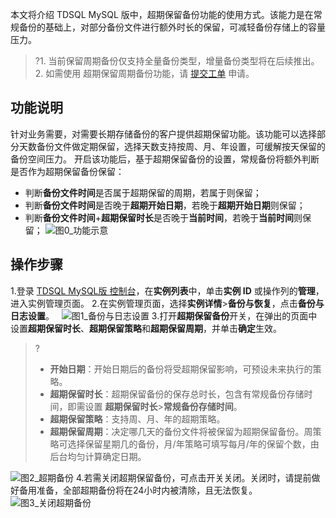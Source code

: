 本文将介绍 TDSQL MySQL 版中，超期保留备份功能的使用方式。该能力是在常规备份的基础上，对部分备份文件进行额外时长的保留，可减轻备份存储上的容量压力。
>?1. 当前保留周期备份仅支持全量备份类型，增量备份类型将在后续推出。
>2. 如需使用 超期保留周期备份功能，请 [提交工单](https://console.cloud.tencent.com/workorder/category) 申请。

## 功能说明
针对业务需要，对需要长期存储备份的客户提供超期保留功能。该功能可以选择部分天数备份文件做定期保留，选择天数支持按周、月、年设置，可缓解按天保留的备份空间压力。
开启该功能后，基于超期保留备份的设置，常规备份将额外判断是否作为超期保留备份保留：
- 判断**备份文件时间**是否属于超期保留的周期，若属于则保留；
- 判断**备份文件时间**是否晚于**超期开始日期**，若晚于**超期开始日期**则保留；
- 判断**备份文件时间**+**超期保留时长**是否晚于**当前时间**，若晚于**当前时间**则保留；
![图0_功能示意](https://qcloudimg.tencent-cloud.cn/raw/4e16f1abb574b33d3ed6e5d63725b08d.png)

## 操作步骤
1.登录 [TDSQL MySQL版 控制台](https://console.cloud.tencent.com/tdsqld/instance-tdmysql)，在**实例列表**中，单击**实例 ID** 或操作列的**管理**，进入实例管理页面。
2.在实例管理页面，选择**实例详情**>**备份与恢复**，点击**备份与日志设置**。
&nbsp;&nbsp;![图1_备份与日志设置](https://qcloudimg.tencent-cloud.cn/raw/6dac5986980df103c48ecf0da588f2dc.png)
3.打开**超期保留备份**开关，在弹出的页面中设置**超期保留时长**、**超期保留策略**和**超期保留周期**，并单击**确定**生效。
>? 
>- **开始日期**：开始日期后的备份将受超期保留影响，可预设未来执行的策略。
>- **超期保留时长**：超期保留备份的保存总时长，包含有常规备份存储时间，即需设置 **超期保留时长**>**常规备份存储时间**。
>- **超期保留策略**：支持周、月、年的超期策略。
>- **超期保留周期**：决定哪几天的备份文件将被保留为超期保留备份。周策略可选择保留星期几的备份，月/年策略可填写每月/年的保留个数，由后台均匀计算确定日期。

![图2_超期备份](https://qcloudimg.tencent-cloud.cn/raw/0297d2e5f8c34e3b0c3cf1ceb27d8c5d.png)
4.若需关闭超期保留备份，可点击开关关闭。关闭时，请提前做好备用准备，全部超期备份将在24小时内被清除，且无法恢复。
&nbsp;&nbsp; ![图3_关闭超期备份](https://qcloudimg.tencent-cloud.cn/raw/32678859735cd07f18d723933daafa45.png)
